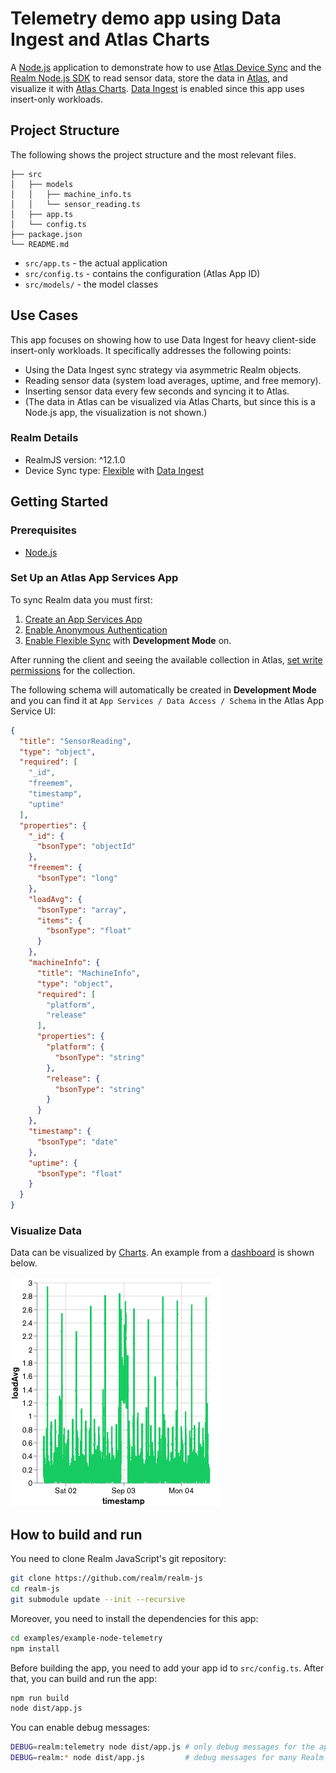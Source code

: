 # Telemetry demo app using Data Ingest and Atlas Charts

A [Node.js](https://nodejs.org) application to demonstrate how to use [Atlas Device Sync](https://www.mongodb.com/atlas/app-services/device-sync) and the [Realm Node.js SDK](https://www.mongodb.com/docs/realm/sdk/node/) to read sensor data, store the data in [Atlas](https://www.mongodb.com/atlas), and visualize it with [Atlas Charts](https://www.mongodb.com/products/charts). [Data Ingest](https://www.mongodb.com/docs/atlas/app-services/sync/configure/sync-settings/#data-ingest) is enabled since this app uses insert-only workloads.

## Project Structure

The following shows the project structure and the most relevant files.

```
├── src
│   ├── models
│   │   ├── machine_info.ts
│   │   └── sensor_reading.ts
│   ├── app.ts
│   └── config.ts
├── package.json
└── README.md
```

* `src/app.ts` - the actual application
* `src/config.ts` - contains the configuration (Atlas App ID)
* `src/models/` - the model classes

## Use Cases

This app focuses on showing how to use Data Ingest for heavy client-side insert-only workloads. It specifically addresses the following points:

* Using the Data Ingest sync strategy via asymmetric Realm objects.
* Reading sensor data (system load averages, uptime, and free memory).
* Inserting sensor data every few seconds and syncing it to Atlas.
* (The data in Atlas can be visualized via Atlas Charts, but since this is a Node.js app, the visualization is not shown.)

### Realm Details

* RealmJS version: ^12.1.0
* Device Sync type: [Flexible](https://www.mongodb.com/docs/realm/sdk/node/sync/flexible-sync/) with [Data Ingest](https://www.mongodb.com/docs/atlas/app-services/sync/configure/sync-settings/#data-ingest)

## Getting Started

### Prerequisites

* [Node.js](https://nodejs.org/)

### Set Up an Atlas App Services App

To sync Realm data you must first:

1. [Create an App Services App](https://www.mongodb.com/docs/atlas/app-services/manage-apps/create/create-with-ui/)
2. [Enable Anonymous Authentication](https://www.mongodb.com/docs/atlas/app-services/authentication/anonymous/)
3. [Enable Flexible Sync](https://www.mongodb.com/docs/atlas/app-services/sync/configure/enable-sync/) with **Development Mode** on.

After running the client and seeing the available collection in Atlas, [set write permissions](https://www.mongodb.com/docs/atlas/app-services/rules/roles/#define-roles---permissions) for the collection.

The following schema will automatically be created in **Development Mode** and you can find it at `App Services / Data Access / Schema` in the Atlas App Service UI:

```json
{
  "title": "SensorReading",
  "type": "object",
  "required": [
    "_id",
    "freemem",
    "timestamp",
    "uptime"
  ],
  "properties": {
    "_id": {
      "bsonType": "objectId"
    },
    "freemem": {
      "bsonType": "long"
    },
    "loadAvg": {
      "bsonType": "array",
      "items": {
        "bsonType": "float"
      }
    },
    "machineInfo": {
      "title": "MachineInfo",
      "type": "object",
      "required": [
        "platform",
        "release"
      ],
      "properties": {
        "platform": {
          "bsonType": "string"
        },
        "release": {
          "bsonType": "string"
        }
      }
    },
    "timestamp": {
      "bsonType": "date"
    },
    "uptime": {
      "bsonType": "float"
    }
  }
}
```

### Visualize Data

Data can be visualized by [Charts](https://www.mongodb.com/products/charts). An example from a [dashboard](Charts/Dashboard.charts) is shown below.

![An example on how Charts can visualize incoming data](Charts/charts-example.png)

## How to build and run

You need to clone Realm JavaScript's git repository:

```sh
git clone https://github.com/realm/realm-js
cd realm-js
git submodule update --init --recursive
```

Moreover, you need to install the dependencies for this app:

```sh
cd examples/example-node-telemetry
npm install
```

Before building the app, you need to add your app id to `src/config.ts`. After that, you can build and run the app:

```sh
npm run build
node dist/app.js
```

You can enable debug messages:

```sh
DEBUG=realm:telemetry node dist/app.js # only debug messages for the app
DEBUG=realm:* node dist/app.js         # debug messages for many Realm operations - WARNING: much output
```
